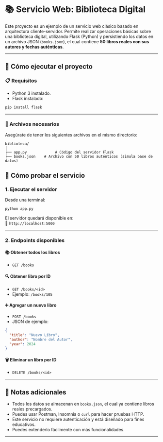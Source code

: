 # 📚 Servicio Web: Biblioteca Digital

Este proyecto es un ejemplo de un servicio web clásico basado en arquitectura cliente-servidor. Permite realizar operaciones básicas sobre una biblioteca digital, utilizando Flask (Python) y persistiendo los datos en un archivo JSON (`books.json`), el cual contiene **50 libros reales con sus autores y fechas auténticas**.

---

## 🚀 Cómo ejecutar el proyecto

### 📋 Requisitos

- Python 3 instalado.
- Flask instalado:
```bash
pip install flask
```

---

### 📁 Archivos necesarios

Asegúrate de tener los siguientes archivos en el mismo directorio:

```
biblioteca/
│
├── app.py             # Código del servidor Flask
├── books.json    # Archivo con 50 libros auténticos (simula base de datos)
```

## 🧪 Cómo probar el servicio

### 1. Ejecutar el servidor

Desde una terminal:

```bash
python app.py
```

El servidor quedará disponible en:  
📍 `http://localhost:5000`

---

### 2. Endpoints disponibles

#### 📚 Obtener todos los libros
- `GET /books`

#### 🔍 Obtener libro por ID
- `GET /books/<id>`  
- Ejemplo: `/books/105`

#### ➕ Agregar un nuevo libro
- `POST /books`
- JSON de ejemplo:
```json
{
  "title": "Nuevo Libro",
  "author": "Nombre del Autor",
  "year": 2024
}
```
#### 🗑️ Eliminar un libro por ID
- `DELETE /books/<id>`
---
## 📝 Notas adicionales
- Todos los datos se almacenan en `books.json`, el cual ya contiene libros reales precargados.
- Puedes usar Postman, Insomnia o `curl` para hacer pruebas HTTP.
- Este servicio no requiere autenticación y está diseñado para fines educativos.
- Puedes extenderlo fácilmente con más funcionalidades.
---
